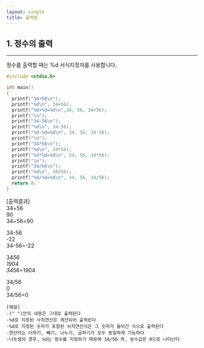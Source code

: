 ```yaml
---
layout: single
title: 출력문
---
```

## 1. 정수의 출력
---
정수를 출력할 때는 %d 서식지정자를 사용합니다.
~~~c
#include <stdio.h>

int main() 
{
  printf("34+56\n");
  printf("%d\n", 34+56);
  printf("%d+%d=%d\n",34, 56, 34+56);
  printf("\n");
  printf("34-56\n");
  printf("%d\n", 34-56);
  printf("%d-%d=%d\n", 34, 56, 34-56);
  printf("\n");
  printf("34*56\n");
  printf("%d\n", 34*56);
  printf("%d*%d=%d\n", 34, 56, 34*56);
  printf("\n");
  printf("34/56\n");
  printf("%d\n", 34/56);
  printf("%d/%d=%d\n", 34, 56, 34/56);
  return 0;
} 
~~~
[출력결과]  
34+56  
90  
34+56=90  
  
34-56  
-22  
34-56=-22  
  
34*56  
1904  
34*56=1904  
  
34/56  
0  
34/56=0  
~~~
[해설]  
-(" ")안의 내용은 그대로 출력된다  
-%d로 지정된 사칙연산은 계산되어 출력된다  
-%d로 지정된 숫자가 포함된 사칙연산식은 그 숫자가 들어간 식으로 출력된다  
-연산자는 더하기, 빼기, 나누기, 곱하기가 모두 동일하게 가능하다  
-나눗셈의 경우, %d는 정수를 지정하기 때문에 34/56 즉, 분수값은 0으로 나타난다
